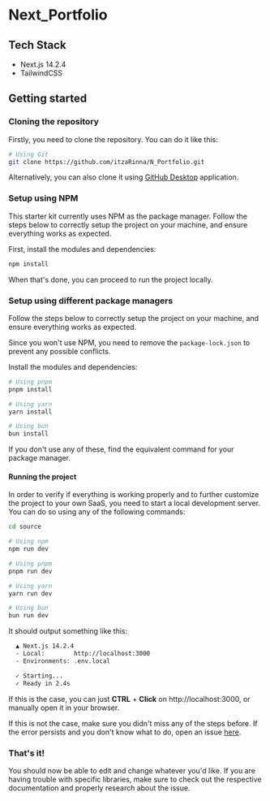 # Next_Portfolio

## Tech Stack

- Next.js 14.2.4
- TailwindCSS

## Getting started

### Cloning the repository

Firstly, you need to clone the repository. You can do it like this:

```bash
# Using Git
git clone https://github.com/itzaRinna/N_Portfolio.git

```

Alternatively, you can also clone it using [GitHub Desktop](https://desktop.github.com/) application.

### Setup using NPM

This starter kit currently uses NPM as the package manager. Follow the steps below to correctly setup the project on your machine, and ensure everything works as expected.

First, install the modules and dependencies:

```bash
npm install
```

When that's done, you can proceed to run the project locally.

### Setup using different package managers

Follow the steps below to correctly setup the project on your machine, and ensure everything works as expected.

Since you won't use NPM, you need to remove the `package-lock.json` to prevent any possible conflicts.

Install the modules and dependencies:

```bash
# Using pnpm
pnpm install

# Using yarn
yarn install

# Using bun
bun install
```

If you don't use any of these, find the equivalent command for your package manager.

#### Running the project

In order to verify if everything is working properly and to further customize the project to your own SaaS, you need to start a local development server. You can do so using any of the following commands:

```bash
cd source
```

```bash
# Using npm
npm run dev

# Using pnpm
pnpm run dev

# Using yarn
yarn run dev

# Using bun
bun run dev
```

It should output something like this:

```bash
  ▲ Next.js 14.2.4
  - Local:        http://localhost:3000
  - Environments: .env.local

  ✓ Starting...
  ✓ Ready in 2.4s
```

If this is the case, you can just **CTRL** + **Click** on http://localhost:3000, or manually open it in your browser.

If this is not the case, make sure you didn't miss any of the steps before. If the error persists and you don't know what to do, open an issue [here](https://github.com/NizarAbiZaher/nizzy-starter/issues).

### That's it!

You should now be able to edit and change whatever you'd like. If you are having trouble with specific libraries, make sure to check out the respective documentation and properly research about the issue.
